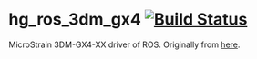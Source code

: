 hg_ros_3dm_gx4 [![Build Status](https://travis-ci.org/clearpathrobotics/hg_ros_3dm_gx4.svg?branch=master)](https://travis-ci.org/clearpathrobotics/hg_ros_3dm_gx4)
======

MicroStrain 3DM-GX4-XX driver of ROS. Originally from [here](https://bitbucket.org/hiveground/hg_ros_3dm_gx4).

